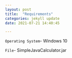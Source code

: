 ```yaml
---
layout: post
title:  "Requirements"
categories: jekyll update
date: 2021-07-21 14:40:45

---
```

`Operating System`- Windows 10

`File`- SimpleJavaCalculator.jar
